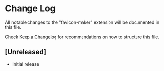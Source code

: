 # Change Log

All notable changes to the "favicon-maker" extension will be documented in this file.

Check [Keep a Changelog](http://keepachangelog.com/) for recommendations on how to structure this file.

## [Unreleased]

- Initial release